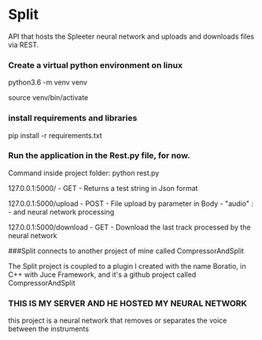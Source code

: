 # Split
 API that hosts the Spleeter neural network and uploads and downloads files via REST.
 
 ### Create a virtual python environment on linux
 python3.6 -m venv venv
 
 source venv/bin/activate
 
 ### install requirements and libraries
 pip install -r requirements.txt

 ### Run the application in the Rest.py file, for now.
Command inside project folder: python rest.py

127.0.0.1:5000/ - GET - Returns a test string in Json format

127.0.0.1:5000/upload - POST - File upload by parameter in Body - "audio" : <nameFile> - and neural network processing
 
127.0.0.1:5000/download - GET - Download the last track processed by the neural network
 
###Split connects to another project of mine called CompressorAndSplit

The Split project is coupled to a plugin I created with the name Boratio, in C++ with Juce Framework, and it's a github project called CompressorAndSplit

### THIS IS MY SERVER AND HE HOSTED MY NEURAL NETWORK
this project is a neural network that removes or separates the voice between the instruments
 
 
